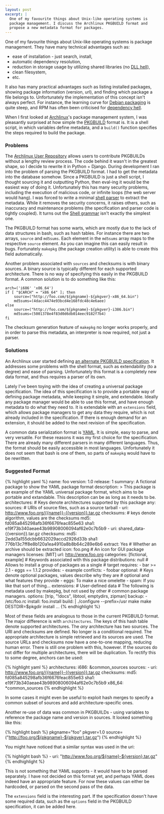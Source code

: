 ```yaml
---
layout: post
excerpt: |
  One of my favourite things about Unix-like operating systems is
  package management. I discuss the Archlinux PKGBUILD format and
  propose a new metadata format for packages.
---
```

One of my favourite things about Unix-like operating systems is package
management. They have many technical advantages such as:

 * ease of installation - just search, install,
 * automatic dependency resolution,
 * reduction in storage usage by utilizing shared libraries (no [DLL hell]),
 * clean filesystem,
 * etc.

It also has many practical advantages such as listing installed packages,
showing package information (version, url), and finding which package a file
belongs to. Unfortunately the implementation of this concept isn't always
perfect. For instance, the learning curve for [Debian packaging] is quite
steep, and RPM has often been criticised for [dependency hell].

When I first looked at [Archlinux]'s package management system, I was
pleasantly surprised at how simple the [PKGBUILD] format is. It is a shell
script, in which variables define metadata, and a `build()` function
specifies the steps required to build the package.

### Problems

The [Archlinux User Repository][AUR] allows users to contribute PKGBUILDs
without a lengthy review process. The code behind it wasn't in the greatest
shape, so I decide to rewrite it in Python + Django. During development I ran
into the problem of parsing the PKGBUILD format. I had to get the metadata
into the database somehow. Since a PKGBUILD is just a shell script, I thought
sourcing it and outputting Python, then eval-ing it would be the easiest way
of doing it. Unfortunately this has many security problems, including the
execution of malicious code, or infinite loops (the web server would hang). I
was forced to write a minimal [shell parser][pkgparse] to extract the
metadata. While it removes the security concerns, it raises others, such as
inaccuracy and maintenance problems (the specification and parser code is
tightly coupled). It turns out the [Shell grammar] isn't exactly the simplest
one.

The PKGBUILD format has some warts, which are mostly due to the lack of data
structures in bash, such as hash tables. For instance there are two arrays,
`source` and `md5sums`. Each element in the `md5sums` array maps to the
respective `source` element. As you can imagine this can easily result in
bugs. Fortunately `makepkg` (the package creation utility) is able to create
this field automatically.

Another problem associated with `sources` and checksums is with binary
sources. A binary source is typically different for each supported
architecture. There is no way of specifying this easily in the PKGBUILD
format. A common solution is to do something like this:

    arch=('i686' 'x86_64')
    if [ "$CARCH" = "x86_64" ]; then
        source=("http://foo.com/${pkgname}-${pkgver}-x86_64.bin")
        md5sums=(4dacc4474e93bcd4e168fdc48c4e6aee)
    else
	    source=("http://foo.com/${pkgname}-${pkgver}-i386.bin")
	    md5sums=(5001378e4f83d0d6db014eec9182f7b4)
    fi

The checksum generation feature of `makepkg` no longer works properly, and in
order to parse this metadata, an interpreter is now required, not just a
parser.

### Solutions

An Archlinux user started defining [an alternate PKGBUILD
specification][pkgmeta]. It addresses some problems with the shell format,
such as extendability (to a degree) and ease of parsing. Unfortunately this
format is a completely new data format, and thus requires a parser of its
own.

Lately I've been toying with the idea of creating a universal package
specification. The idea of this specification is to provide a portable
way of defining package metadata, while keeping it simple, and extendable.
Ideally any package manager would be able to use this format, and have enough
metadata to do what they need to. It is extendable with an `extensions`
field, which allows package managers to get any data they require, which is
not already included in the specification. If there is enough demand for an
extension, it should be added to the next revision of the specification.

A common data serialization format is [YAML]. It is simple, easy to parse, and
very versatile. For these reasons it was my first choice for the
specification. There are already many different parsers in many different
languages. Thus, the format should be easily accessible in most languages.
Unfortunately it does not seem that bash is one of them, so parts of
`makepkg` would have to be rewritten.

### Suggested Format

{% highlight yaml %}
    name: foo
    version: 1.0
    release: 1
    summary: A fictional package to show the YAML package format
    description: >
      This package is an example of the YAML universal package format, which
      aims to be portable and extandable. This description can be as long as
      it needs to be.
    architectures: # Keys denote architectures supported by this package
      any:
        sources: # URIs of source files, such as a source tarball
          - uri: http://www.foo.org/{{name}}-{{version}}.tar.gz
            checksums: # keys denote algorithm, values are the checksums
              md5: fd085a845298afb36f6676feac855e63
              sha1: e19f73b340aeae43b98908006094af62e0c7b5b9
          - uri: shared_data-{{version}}.tar.gz
            checksums:
              md5: 2edd3a155dcbb6632029accd2926d33b
              sha1: 776b13c7ff8e8b120a1ea4910a8b8b64c289e6b6
            extract: Yes # Whether an archive should be extracted
    icon: foo.png # An icon for GUI package managers
    licenses: [MIT]
    url: http://www.foo.org
    categories: [fictional, example] # Keywords associated with this package
    distributions: null # Allows to install a group of packages as a single
                        # target
    requires:
      - bar >= 2.1
      - eggs == 1.1.2
    provides:
      - example
    conflicts:
      - foobar
    optional: # Keys denote optional packages, values describe why they are
              # optional and what features they provide
      - eggs: To make a nice omelette
      - spam: If you like that sort of thing...
    extensions: # User-defined data
      # The following is metadata used by makepkg, but not used by other
      # common package managers.
      options: [trip, "!docs", libtool, emptydirs, zipman]
      backup:
        - /etc/foo.rc
      install: foo.install
      build: |
        ./configure --prefix=/usr
        make
        make DESTDIR=$pkgdir install
    ...
{% endhighlight %}

Most of these fields are analogous to those in the current PKGBUILD format.
The major difference is with `architectures`. The keys of this hash table
denote supported architectures. The *any* architecture has two sources. The
URI and checksums are defined. No longer is a conditional required. The
appropriate architecture is simple retrieved and its sources are used. The
source URLs and checksums now have a one-to-one mapping, reducing human
error. There is still one problem with this, however. If the sources do not
differ for multiple architectures, there will be duplication. To rectify this
to some degree, anchors can be used:

{% highlight yaml %}
    architectures:
      i686: &common_sources
        sources:
          - uri: http://www.foo.org/{{name}}-{{version}}.tar.gz
            checksums:
              md5: fd085a845298afb36f6676feac855e63
              sha1: e19f73b340aeae43b98908006094af62e0c7b5b9
      x86_64: *common_sources
{% endhighlight %}

In some cases it might even be useful to exploit hash merges to specify a
common subset of sources and add architecture-specific ones.

Another re-use of data was common in PKGBUILDs - using variables to reference
the package name and version in sources. It looked something like this:

{% highlight bash %}
    pkgname="foo"
    pkgver=1.0
    source=("http://foo.org/${pkgname}-${pkgver}.tar.gz")
{% endhighlight %}

You might have noticed that a similar syntax was used in the uri:

{% highlight bash %}
    - uri: "http://www.foo.org/${name}-${version}.tar.gz"
{% endhighlight %}

This is not something that YAML supports - it would have to be parsed
separately. I have not decided on this format yet, and perhaps YAML does
indeed have an appropriate feature. For now these values can either be
hardcoded, or parsed on the second pass of the data.

The `extensions` field is the interesting part. If the specification doesn't
have some required data, such as the `options` field in the PKGBUILD
specification, it can be added here.

[dll hell]: http://en.wikipedia.org/wiki/DLL_hell/
[debian packaging]: http://www.debian.org/doc/debian-policy/
[dependency hell]: http://en.wikipedia.org/wiki/Dependency_hell/
[archlinux]: http://www.archlinux.org/
[PKGBUILD]: http://www.archlinux.org/pacman/PKGBUILD.5.html
[AUR]: http://aur.archlinux.org/
[pkgparse]: http://www.github.com/sebnow/pkgparse/
[Shell grammar]: http://www.opengroup.org/onlinepubs/009695399/utilities/xcu_chap02.html#tag_02_10
[pkgmeta]: http://xyne.archlinux.ca/ideas/pkgmeta/
[YAML]: http://www.yaml.org/
